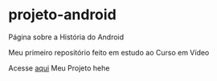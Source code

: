 # projeto-android
 Página sobre a História do Android 

Meu primeiro repositório feito em estudo ao Curso em Vídeo

Acesse <a href="https://gabrieloliveira-hub.github.io/projeto-android/">aqui</a> Meu Projeto hehe